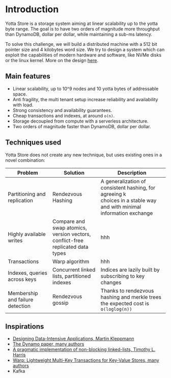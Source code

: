 # Introduction
Yotta Store is a storage system aiming at linear scalability up to the yotta byte range. 
The goal is to have two orders of magnitude more throughput than DynamoDB, 
dollar per dollar, while maintaining a sub-ms latency.

To solve this challenge, we will build a distributed machine with a 512 bit pointer size and 
4 kilobytes word size. We try to design a system which can exploit the capabilities of 
modern hardware and software, like NVMe disks or the linux kernel.
More on the design [here](docs/README.md).

## Main features

- Linear scalability, up to 10^9 nodes and 10 yotta bytes of addressable space.
- Anti fragility, the multi tenant setup increase reliability and availability with load.
- Strong consistency and availability guarantees.
- Cheap transactions and indexes, at around `o(n)`.
- Storage decoupled from compute with a serverless architecture.
- Two orders of magnitude faster than DynamoDB, dollar per dollar.

## Techniques used

Yotta Store does not create any new technique, but uses existing ones in a novel combination:

| Problem                          | Solution                                                                            | Description                                                                                                               |
|----------------------------------|-------------------------------------------------------------------------------------|---------------------------------------------------------------------------------------------------------------------------|
| Partitioning and replication     | Rendezvous Hashing                                                                  | A generalization of consistent hashing, for agreeing k <br/>choices in a stable way and with minimal information exchange |
| Highly available writes          | Compare and swap atomics, version vectors, <br/>conflict-free replicated data types | hhh                                                                                                                       |
| Transactions                     | Warp algorithm                                                                      | hhh                                                                                                                       |
| Indexes, queries across keys     | Concurrent linked lists, partitioned indexes                                        | Indices are lazily built by subscribing to key changes                                                                    |
| Membership and failure detection | Rendezvous gossip                                                                   | Thanks to rendezvous hashing and merkle trees the expected cost is `o(loglog(n))`                                         |


## Inspirations

- [Designing Data-Intensive Applications, Martin Kleppmann](https://www.oreilly.com/library/view/designing-data-intensive-applications/9781491903063/)
- [The Dynamo paper, many authors](https://www.allthingsdistributed.com/files/amazon-dynamo-sosp2007.pdf)
- [A pragmatic implementation of non-blocking linked-lists, Timothy L. Harris](https://timharris.uk/papers/2001-disc.pdf)
- [Warp: Lightweight Multi-Key Transactions for Key-Value Stores, many authors](https://arxiv.org/pdf/1509.07815.pdf)
- Kafka


